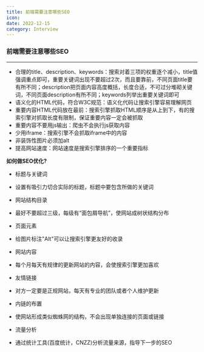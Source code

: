 ```yaml
---
title: 前端需要注意哪些SEO 
icon: 
date: 2022-12-15
category: Interview
---
```


### 前端需要注意哪些SEO
---

- 合理的title、description、keywords：搜索对着三项的权重逐个减小，title值强调重点即可，重要关键词出现不要超过2次，而且要靠前，不同页面title要有所不同；description把页面内容高度概括，长度合适，不可过分堆砌关键词，不同页面description有所不同；keywords列举出重要关键词即可
- 语义化的HTML代码，符合W3C规范：语义化代码让搜索引擎容易理解网页
- 重要内容HTML代码放在最前：搜索引擎抓取HTML顺序是从上到下，有的搜索引擎对抓取长度有限制，保证重要内容一定会被抓取
- 重要内容不要用js输出：爬虫不会执行js获取内容
- 少用iframe：搜索引擎不会抓取iframe中的内容
- 非装饰性图片必须加alt
- 提高网站速度：网站速度是搜索引擎排序的一个重要指标

**如何做SEO优化?**

* 标题与关键词
- 设置有吸引力切合实际的标题，标题中要包含所做的关键词

* 网站结构目录
- 最好不要超过三级，每级有“面包屑导航”，使网站成树状结构分布

* 页面元素
- 给图片标注"Alt"可以让搜索引擎更友好的收录

* 网站内容
- 每个月每天有规律的更新网站的内容，会使搜索引擎更加喜欢

* 友情链接
- 对方一定要是正规网站，每天有专业的团队或者个人维护更新

* 内链的布置
- 使网站形成类似蜘蛛网的结构，不会出现单独连接的页面或链接

* 流量分析
- 通过统计工具(百度统计，CNZZ)分析流量来源，指导下一步的SEO